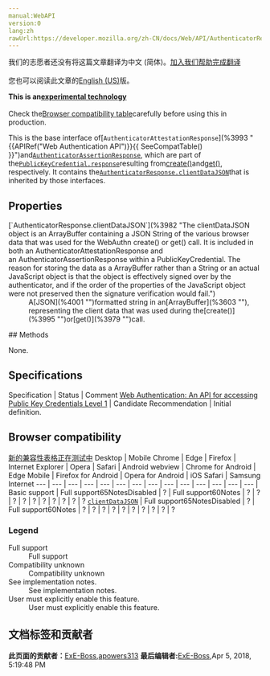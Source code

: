 ```yaml
---
manual:WebAPI
version:0
lang:zh
rawUrl:https://developer.mozilla.org/zh-CN/docs/Web/API/AuthenticatorResponse
---
```




<bdi>我们的志愿者还没有将这篇文章翻译为<bdi>中文 (简体)</bdi>。[加入我们帮助完成翻译](%3999 "")<br></br>您也可以阅读此文章的[English (US)](%3996 "")版。</bdi>






**This is an[experimental technology](%3404 "")**<br></br>Check the[Browser compatibility table](%4000 "")carefully before using this in production.




This is the base interface of[`AuthenticatorAttestationResponse`](%3993 "{{APIRef("Web Authentication API")}}{{ SeeCompatTable() }}")and[`AuthenticatorAssertionResponse`](%3976 "When a WebAuthn authenticator peforms an authentication via the get() call, the result is a new PublicKeyCredential, the PublicKeyCredential.response value will be an AuthenticatorAssertionResponse object. This object contains both the client data (i.e. - browser data) for the authentication as well as the data from the authenticator to cryptographically prove that the authentication is valid."), which are part of the[`PublicKeyCredential.response`](%3981 "The documentation about this has not yet been written; please consider contributing!")resulting from[create()](%3995 "")and[get()](%3979 ""), respectively. It contains the[`AuthenticatorResponse.clientDataJSON`](%3982 "The clientDataJSON object is an ArrayBuffer containing a JSON String of the various browser data that was used for the WebAuthn create() or get() call. It is included in both an AuthenticatorAttestationResponse and an AuthenticatorAssertionResponse within a PublicKeyCredential. The reason for storing the data as a ArrayBuffer rather than a String or an actual JavaScript object is that the object is effectively signed over by the authenticator, and if the order of the properties of the JavaScript object were not preserved then the signature verification would fail.")that is inherited by those interfaces.


## Properties<a name="Properties"></a>
<dl><dt>[`AuthenticatorResponse.clientDataJSON`](%3982 "The clientDataJSON object is an ArrayBuffer containing a JSON String of the various browser data that was used for the WebAuthn create() or get() call. It is included in both an AuthenticatorAttestationResponse and an AuthenticatorAssertionResponse within a PublicKeyCredential. The reason for storing the data as a ArrayBuffer rather than a String or an actual JavaScript object is that the object is effectively signed over by the authenticator, and if the order of the properties of the JavaScript object were not preserved then the signature verification would fail.")</dt><dd>A[JSON](%4001 "")formatted string in an[ArrayBuffer](%3603 ""), representing the client data that was used during the[create()](%3995 "")or[get()](%3979 "")call.</dd></dl>
## Methods<a name="Methods"></a>


None.


## Specifications<a name="Specifications"></a>
Specification | Status | Comment 
[Web Authentication: An API for accessing Public Key Credentials Level 1](%3986 "The 'Web Authentication: An API for accessing Public Key Credentials Level 1' specification") | Candidate Recommendation | Initial definition. 


## Browser compatibility<a name="Browser_compatibility"></a>
[新的兼容性表格正在测试中<i></i>](%3360 "")
<abbr>Desktop<i></i></abbr> | <abbr>Mobile<i></i></abbr> 
<abbr>Chrome<i></i></abbr> | <abbr>Edge<i></i></abbr> | <abbr>Firefox<i></i></abbr> | <abbr>Internet Explorer<i></i></abbr> | <abbr>Opera<i></i></abbr> | <abbr>Safari<i></i></abbr> | <abbr>Android webview<i></i></abbr> | <abbr>Chrome for Android<i></i></abbr> | <abbr>Edge Mobile<i></i></abbr> | <abbr>Firefox for Android<i></i></abbr> | <abbr>Opera for Android<i></i></abbr> | <abbr>iOS Safari<i></i></abbr> | <abbr>Samsung Internet<i></i></abbr> 
 ---  |  ---  |  ---  |  ---  |  ---  |  ---  |  ---  |  ---  |  ---  |  ---  |  ---  |  ---  |  ---  |  ---  | 
Basic support | <abbr>Full support</abbr>65<abbr>Notes<i></i></abbr><abbr>Disabled<i></i></abbr> | <abbr>?</abbr> | <abbr>Full support</abbr>60<abbr>Notes<i></i></abbr> | <abbr>?</abbr> | <abbr>?</abbr> | <abbr>?</abbr> | <abbr>?</abbr> | <abbr>?</abbr> | <abbr>?</abbr> | <abbr>?</abbr> | <abbr>?</abbr> | <abbr>?</abbr> | <abbr>?</abbr> 
[`clientDataJSON`](%4002 "") | <abbr>Full support</abbr>65<abbr>Notes<i></i></abbr><abbr>Disabled<i></i></abbr> | <abbr>?</abbr> | <abbr>Full support</abbr>60<abbr>Notes<i></i></abbr> | <abbr>?</abbr> | <abbr>?</abbr> | <abbr>?</abbr> | <abbr>?</abbr> | <abbr>?</abbr> | <abbr>?</abbr> | <abbr>?</abbr> | <abbr>?</abbr> | <abbr>?</abbr> | <abbr>?</abbr> 


### Legend<a name="Legend"></a>
<dl><dt><abbr>Full support</abbr></dt><dd>Full support</dd><dt><abbr>Compatibility unknown</abbr></dt><dd>Compatibility unknown</dd><dt><abbr>See implementation notes.<i></i></abbr></dt><dd>See implementation notes.</dd><dt><abbr>User must explicitly enable this feature.<i></i></abbr></dt><dd>User must explicitly enable this feature.</dd></dl>



## 文档标签和贡献者
**此页面的贡献者：**[ExE-Boss](%3990 ""),[apowers313](%3991 "")
**最后编辑者:**[ExE-Boss](%3990 ""),<time>Apr 5, 2018, 5:19:48 PM</time>


